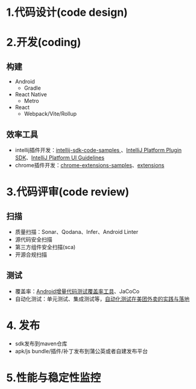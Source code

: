 # 1.代码设计(code design)


# 2.开发(coding)


## 构建

- Android
    - Gradle
- React Native
    - Metro
- React
    - Webpack/Vite/Rollup
 
## 效率工具

- intellij插件开发：[intellij-sdk-code-samples
](https://github.com/JetBrains/intellij-sdk-code-samples)、[IntelliJ Platform Plugin SDK](https://plugins.jetbrains.com/docs/intellij/kotlin-ui-dsl.html#layout-structure)、[IntelliJ Platform UI Guidelines](https://jetbrains.design/intellij/)
- chrome插件开发：[chrome-extensions-samples](https://github.com/GoogleChrome/chrome-extensions-samples)、[extensions](https://developer.chrome.com/docs/extensions/mv3/)


# 3.代码评审(code review)

## 扫描
- 质量扫描：Sonar、Qodana、Infer、Android Linter
- 源代码安全扫描
- 第三方组件安全扫描(sca)
- 开源合规扫描

## 测试

- 覆盖率：[Android增量代码测试覆盖率工具](https://tech.meituan.com/2017/06/16/android-jacoco-practace.html)、JaCoCo
- 自动化测试：单元测试、集成测试等，[自动化测试在美团外卖的实践与落地](https://tech.meituan.com/2022/09/15/automated-testing-in-meituan.html)

# 4. 发布
- sdk发布到maven仓库
- apk/js bundle/插件/补丁发布到蒲公英或者自建发布平台

# 5.性能与稳定性监控
